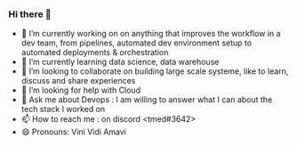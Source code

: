 ### Hi there 👋

- 🔭 I’m currently working on on anything that improves the workflow in a dev team, from pipelines, automated dev environment setup to automated deployments & orchestration
- 🌱 I’m currently learning data science, data warehouse
- 👯 I’m looking to collaborate on building large scale systeme, like to learn, discuss and share experiences
- 🤔 I’m looking for help with Cloud
- 💬 Ask me about Devops : I am willing to answer what I can about the tech stack I worked on
- 📫 How to reach me : on discord <tmed#3642>
- 😄 Pronouns: Vini Vidi Amavi
